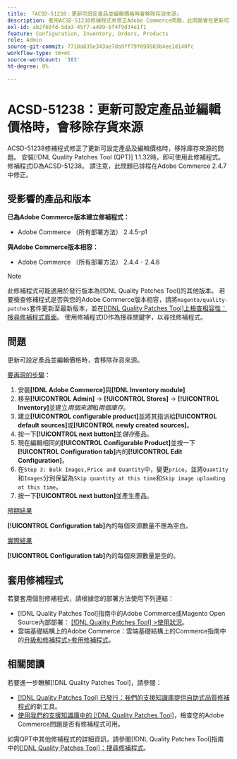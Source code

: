 ```yaml
---
title: 「ACSD-51238：更新可設定產品並編輯價格時會移除存貨來源」
description: 套用ACSD-51238修補程式來修正Adobe Commerce問題，此問題會在更新可設定產品並編輯價格時移除庫存來源。
exl-id: ab2f60fd-5da3-45f7-a489-6f4f9d34e1f1
feature: Configuration, Inventory, Orders, Products
role: Admin
source-git-commit: 7718a835e343ae7da9ff79f690503b4ee1d140fc
workflow-type: tm+mt
source-wordcount: '383'
ht-degree: 0%

---
```


# ACSD-51238：更新可設定產品並編輯價格時，會移除存貨來源

ACSD-51238修補程式修正了更新可設定產品及編輯價格時，移除庫存來源的問題。 安裝[!DNL Quality Patches Tool (QPT)] 1.1.32時，即可使用此修補程式。 修補程式ID為ACSD-51238。 請注意，此問題已排程在Adobe Commerce 2.4.7中修正。

## 受影響的產品和版本

**已為Adobe Commerce版本建立修補程式：**

* Adobe Commerce （所有部署方法） 2.4.5-p1

**與Adobe Commerce版本相容：**

* Adobe Commerce （所有部署方法） 2.4.4 - 2.4.6

>[!NOTE]
>
>此修補程式可能適用於發行版本為[!DNL Quality Patches Tool]的其他版本。 若要檢查修補程式是否與您的Adobe Commerce版本相容，請將`magento/quality-patches`套件更新至最新版本，並在[[!DNL Quality Patches Tool]上檢查相容性：搜尋修補程式頁面](<https://experienceleague.adobe.com/tools/commerce-quality-patches/index.html?lang=zh-Hant>)。 使用修補程式ID作為搜尋關鍵字，以尋找修補程式。

## 問題

更新可設定產品並編輯價格時，會移除存貨來源。

<u>要再現的步驟</u>：

1. 安裝&#x200B;**[!DNL Adobe Commerce]**&#x200B;與&#x200B;**[!DNL Inventory module]**
1. 移至&#x200B;**[!UICONTROL Admin]** -> **[!UICONTROL Stores]** -> **[!UICONTROL Inventory]**&#x200B;並建立&#x200B;*兩個來源*&#x200B;和&#x200B;*兩個庫存*。
1. 建立&#x200B;**[!UICONTROL configurable product]**&#x200B;並將其指派給&#x200B;**[!UICONTROL default sources]**&#x200B;或&#x200B;**[!UICONTROL newly created sources]**。
1. 按一下&#x200B;**[!UICONTROL next button]**&#x200B;並&#x200B;*儲存*&#x200B;產品。
1. 現在編輯相同的&#x200B;**[!UICONTROL Configurable Product]**&#x200B;並按一下&#x200B;**[!UICONTROL Configuration tab]**&#x200B;內的&#x200B;**[!UICONTROL Edit Configuration]**。
1. 在`Step 3: Bulk Images,Price and Quantity`中，變更`price`，並將`Quantity`和`Images`分別保留為`Skip quantity at this time`和`Skip image uploading at this time`。
1. 按一下&#x200B;**[!UICONTROL next button]**&#x200B;並產生產品。

<u>預期結果</u>

**[!UICONTROL Configuration tab]**&#x200B;內的每個來源數量不應為空白。

<u>實際結果</u>

**[!UICONTROL Configuration tab]**&#x200B;內的每個來源數量是空的。

## 套用修補程式

若要套用個別修補程式，請根據您的部署方法使用下列連結：

* [!DNL Quality Patches Tool]指南中的Adobe Commerce或Magento Open Source內部部署： [[!DNL Quality Patches Tool] >使用狀況](<https://experienceleague.adobe.com/docs/commerce-operations/tools/quality-patches-tool/usage.html?lang=zh-Hant>)。
* 雲端基礎結構上的Adobe Commerce：雲端基礎結構上的Commerce指南中的[升級和修補程式>套用修補程式](https://experienceleague.adobe.com/docs/commerce-cloud-service/user-guide/develop/upgrade/apply-patches.html?lang=zh-Hant)。

## 相關閱讀

若要進一步瞭解[!DNL Quality Patches Tool]，請參閱：

* [[!DNL Quality Patches Tool] 已發行：我們的支援知識庫提供自助式品質修補程式](/help/announcements/adobe-commerce-announcements/magento-quality-patches-released-new-tool-to-self-serve-quality-patches.md)的新工具。
* [使用我們的支援知識庫中的 [!DNL Quality Patches Tool]](/help/support-tools/patches-available-in-qpt-tool/check-patch-for-magento-issue-with-magento-quality-patches.md)，檢查您的Adobe Commerce問題是否有修補程式可用。

如需QPT中其他修補程式的詳細資訊，請參閱[!DNL Quality Patches Tool]指南中的[[!DNL Quality Patches Tool]：搜尋修補程式](<https://experienceleague.adobe.com/tools/commerce-quality-patches/index.html?lang=zh-Hant>)。

